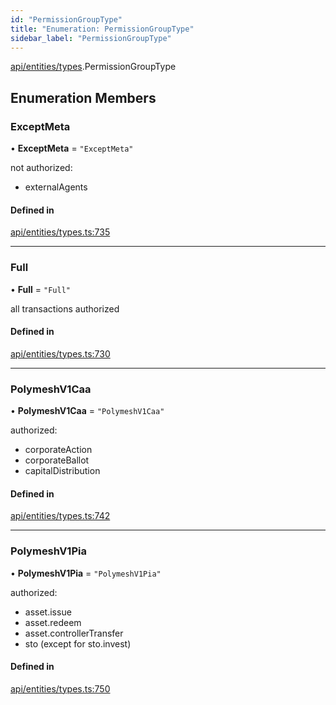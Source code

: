 ```yaml
---
id: "PermissionGroupType"
title: "Enumeration: PermissionGroupType"
sidebar_label: "PermissionGroupType"
---
```


[api/entities/types](../../../../../modules/API/Entities/Types/Types.md).PermissionGroupType

## Enumeration Members

### ExceptMeta

• **ExceptMeta** = ``"ExceptMeta"``

not authorized:
  - externalAgents

#### Defined in

[api/entities/types.ts:735](https://github.com/PolymeshAssociation/polymesh-sdk/blob/978e4ded6/src/api/entities/types.ts#L735)

___

### Full

• **Full** = ``"Full"``

all transactions authorized

#### Defined in

[api/entities/types.ts:730](https://github.com/PolymeshAssociation/polymesh-sdk/blob/978e4ded6/src/api/entities/types.ts#L730)

___

### PolymeshV1Caa

• **PolymeshV1Caa** = ``"PolymeshV1Caa"``

authorized:
  - corporateAction
  - corporateBallot
  - capitalDistribution

#### Defined in

[api/entities/types.ts:742](https://github.com/PolymeshAssociation/polymesh-sdk/blob/978e4ded6/src/api/entities/types.ts#L742)

___

### PolymeshV1Pia

• **PolymeshV1Pia** = ``"PolymeshV1Pia"``

authorized:
  - asset.issue
  - asset.redeem
  - asset.controllerTransfer
  - sto (except for sto.invest)

#### Defined in

[api/entities/types.ts:750](https://github.com/PolymeshAssociation/polymesh-sdk/blob/978e4ded6/src/api/entities/types.ts#L750)

